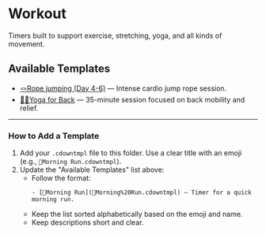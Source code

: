 # Workout

Timers built to support exercise, stretching, yoga, and all kinds of movement.

## Available Templates

- [🪢Rope jumping (Day 4-6)](🪢Rope%20jumping%20(Day%204-6).cdowntmpl) — Intense cardio jump rope session.
- [🧘‍♂️Yoga for Back](🧘‍♂️Yoga%20for%20Back.cdowntmpl) — 35-minute session focused on back mobility and relief.

---

### How to Add a Template

1. Add your `.cdowntmpl` file to this folder. Use a clear title with an emoji (e.g., `🏃Morning Run.cdowntmpl`).
2. Update the "Available Templates" list above:
    - Follow the format:
      ```
      - [🏃Morning Run](🏃Morning%20Run.cdowntmpl) — Timer for a quick morning run.
      ```
    - Keep the list sorted alphabetically based on the emoji and name.
    - Keep descriptions short and clear.
